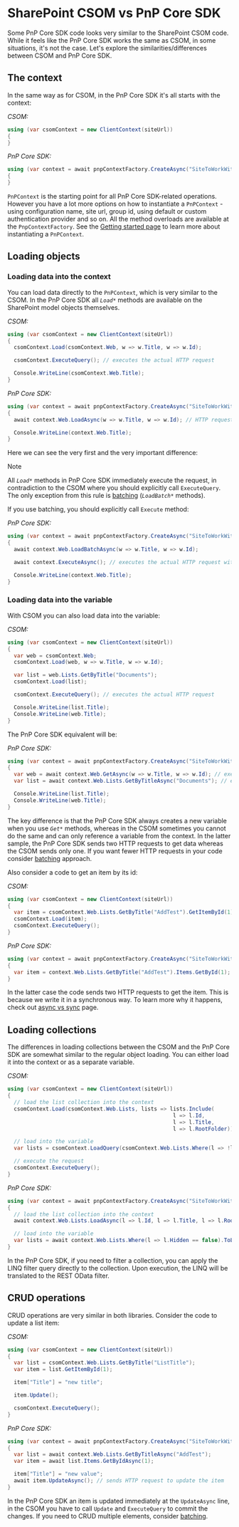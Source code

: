 # SharePoint CSOM vs PnP Core SDK

Some PnP Core SDK code looks very similar to the SharePoint CSOM code. While it feels like the PnP Core SDK works the same as CSOM, in some situations, it's not the case. Let's explore the similarities/differences between CSOM and PnP Core SDK.

## The context

In the same way as for CSOM, in the PnP Core SDK it's all starts with the context:

*CSOM:*

```csharp
using (var csomContext = new ClientContext(siteUrl))
{
}
```

*PnP Core SDK:*

```csharp
using (var context = await pnpContextFactory.CreateAsync("SiteToWorkWith"))
{
}
```

`PnPContext` is the starting point for all PnP Core SDK-related operations. However you have a lot more options on how to instantiate a `PnPContext` - using configuration name, site url, group id, using default or custom authentication provider and so on. All the method overloads are available at the `PnpContextFactory`. See the [Getting started page](./readme.md) to learn more about instantiating a `PnPContext`.

## Loading objects

### Loading data into the context

You can load data directly to the `PnPContext`, which is very similar to the CSOM. In the PnP Core SDK all *`Load*`* methods are available on the SharePoint model objects themselves.

*CSOM:*

```csharp
using (var csomContext = new ClientContext(siteUrl))
{
  csomContext.Load(csomContext.Web, w => w.Title, w => w.Id);

  csomContext.ExecuteQuery(); // executes the actual HTTP request

  Console.WriteLine(csomContext.Web.Title);
}
```

*PnP Core SDK:*

```csharp
using (var context = await pnpContextFactory.CreateAsync("SiteToWorkWith"))
{
  await context.Web.LoadAsync(w => w.Title, w => w.Id); // HTTP request is executed immediately

  Console.WriteLine(context.Web.Title);
}
```

Here we can see the very first and the very important difference:

> [!Note]
>
> All *`Load*`* methods in PnP Core SDK immediately execute the request, in contradiction to the CSOM where you should explicitly call `ExecuteQuery`. The only exception from this rule is [batching](./basics-batching.md) (*`LoadBatch*`* methods).

If you use batching, you should explicitly call `Execute` method:

*PnP Core SDK:*

```csharp
using (var context = await pnpContextFactory.CreateAsync("SiteToWorkWith"))
{
  await context.Web.LoadBatchAsync(w => w.Title, w => w.Id);

  await context.ExecuteAsync(); // executes the actual HTTP request with all batched queries

  Console.WriteLine(context.Web.Title);
}
```

### Loading data into the variable

With CSOM you can also load data into the variable:

*CSOM:*

```csharp
using (var csomContext = new ClientContext(siteUrl))
{
  var web = csomContext.Web;
  csomContext.Load(web, w => w.Title, w => w.Id);

  var list = web.Lists.GetByTitle("Documents");
  csomContext.Load(list);

  csomContext.ExecuteQuery(); // executes the actual HTTP request

  Console.WriteLine(list.Title);
  Console.WriteLine(web.Title);
}
```

The PnP Core SDK equivalent will be:

*PnP Core SDK:*

```csharp
using (var context = await pnpContextFactory.CreateAsync("SiteToWorkWith"))
{
  var web = await context.Web.GetAsync(w => w.Title, w => w.Id); // executes the first HTTP request
  var list = await context.Web.Lists.GetByTitleAsync("Documents"); // executes the second HTTP request

  Console.WriteLine(list.Title);
  Console.WriteLine(web.Title);
}
```

The key difference is that the PnP Core SDK always creates a new variable when you use *`Get*`* methods, whereas in the CSOM sometimes you cannot do the same and can only reference a variable from the context. In the latter sample, the PnP Core SDK sends two HTTP requests to get data whereas the CSOM sends only one. If you want fewer HTTP requests in your code consider [batching](./basics-batching.md) approach.

Also consider a code to get an item by its id:

*CSOM:*

```csharp
using (var csomContext = new ClientContext(siteUrl))
{
  var item = csomContext.Web.Lists.GetByTitle("AddTest").GetItemById(1);
  csomContext.Load(item);
  csomContext.ExecuteQuery();
}
```

*PnP Core SDK:*

```csharp
using (var context = await pnpContextFactory.CreateAsync("SiteToWorkWith"))
{
  var item = context.Web.Lists.GetByTitle("AddTest").Items.GetById(1);
}
```

In the latter case the code sends two HTTP requests to get the item. This is because we write it in a synchronous way. To learn more why it happens, check out [async vs sync](./basics-async.md) page.

## Loading collections

The differences in loading collections between the CSOM and the PnP Core SDK are somewhat similar to the regular object loading. You can either load it into the context or as a separate variable.

*CSOM:*

```csharp
using (var csomContext = new ClientContext(siteUrl))
{
  // load the list collection into the context
  csomContext.Load(csomContext.Web.Lists, lists => lists.Include(
                                                    l => l.Id,
                                                    l => l.Title,
                                                    l => l.RootFolder));

  // load into the variable
  var lists = csomContext.LoadQuery(csomContext.Web.Lists.Where(l => !l.Hidden));

  // execute the request
  csomContext.ExecuteQuery();
}
```

*PnP Core SDK:*

```csharp
using (var context = await pnpContextFactory.CreateAsync("SiteToWorkWith"))
{
  // load the list collection into the context
  await context.Web.Lists.LoadAsync(l => l.Id, l => l.Title, l => l.RootFolder); // immediately executes the request

  // load into the variable
  var lists = await context.Web.Lists.Where(l => l.Hidden == false).ToListAsync(); // immediately executes the request
}
```

In the PnP Core SDK, if you need to filter a collection, you can apply the LINQ filter query directly to the collection. Upon execution, the LINQ will be translated to the REST OData filter.

## CRUD operations

CRUD operations are very similar in both libraries. Consider the code to update a list item:

*CSOM:*

```csharp
using (var csomContext = new ClientContext(siteUrl))
{
  var list = csomContext.Web.Lists.GetByTitle("ListTitle");
  var item = list.GetItemById(1);

  item["Title"] = "new title";

  item.Update();

  csomContext.ExecuteQuery();
}
```

*PnP Core SDK:*

```csharp
using (var context = await pnpContextFactory.CreateAsync("SiteToWorkWith"))
{
  var list = await context.Web.Lists.GetByTitleAsync("AddTest");
  var item = await list.Items.GetByIdAsync(1);

  item["Title"] = "new value";
  await item.UpdateAsync(); // sends HTTP request to update the item
}
```

In the PnP Core SDK an item is updated immediately at the `UpdateAsync` line, in the CSOM you have to call `Update` and `ExecuteQuery` to commit the changes. If you need to CRUD multiple elements, consider [batching](./basics-batching.md).
